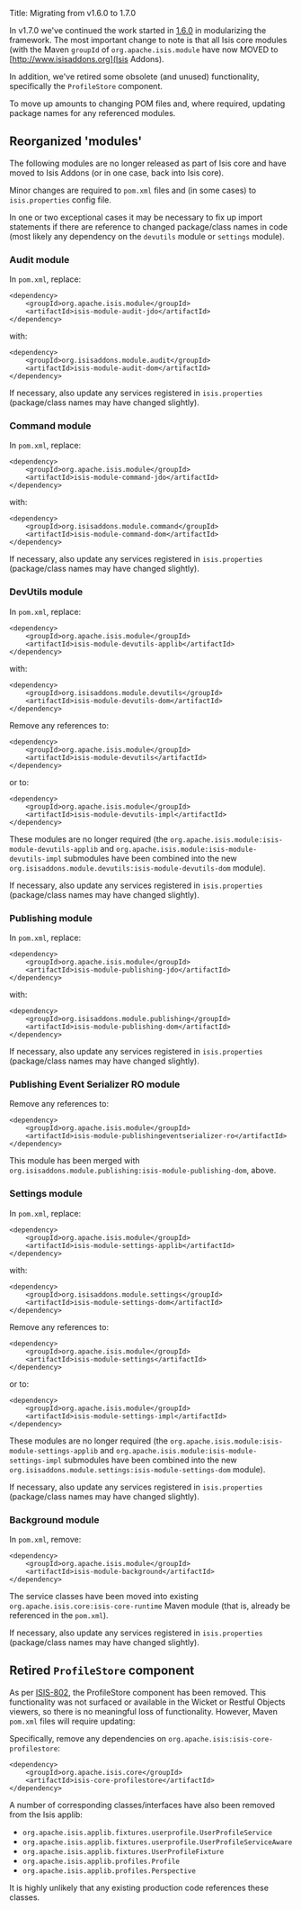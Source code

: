 Title: Migrating from v1.6.0 to 1.7.0

In v1.7.0 we've continued the work started in [1.6.0](migrating-to-1.6.0.html) in modularizing the framework.  The most important change to note is that all Isis core modules (with the Maven `groupId` of `org.apache.isis.module` have now MOVED to [http://www.isisaddons.org](Isis Addons).

In addition, we've retired some obsolete (and unused) functionality, specifically the `ProfileStore` component.

To move up amounts to changing POM files and, where required, updating package names for any referenced modules.

## Reorganized 'modules' ##

The following modules are no longer released as part of Isis core and have moved to Isis Addons (or in one case, back into Isis core).

Minor changes are required to `pom.xml` files and (in some cases) to `isis.properties` config file.  

In one or two exceptional cases it may be necessary to fix up import statements if there are reference to changed package/class names in code (most likely any dependency on the `devutils` module or `settings` module).

### Audit module ###

In `pom.xml`, replace:

    <dependency>
        <groupId>org.apache.isis.module</groupId>
	    <artifactId>isis-module-audit-jdo</artifactId>
    </dependency>

with:

    <dependency>
        <groupId>org.isisaddons.module.audit</groupId>
	    <artifactId>isis-module-audit-dom</artifactId>
    </dependency>

If necessary, also update any services registered in `isis.properties` (package/class names may have changed slightly).

### Command module ###

In `pom.xml`, replace:

    <dependency>
        <groupId>org.apache.isis.module</groupId>
	    <artifactId>isis-module-command-jdo</artifactId>
    </dependency>

with:

    <dependency>
        <groupId>org.isisaddons.module.command</groupId>
	    <artifactId>isis-module-command-dom</artifactId>
    </dependency>

If necessary, also update any services registered in `isis.properties` (package/class names may have changed slightly).

### DevUtils module ###

In `pom.xml`, replace:

    <dependency>
        <groupId>org.apache.isis.module</groupId>
	    <artifactId>isis-module-devutils-applib</artifactId>
    </dependency>

with:

    <dependency>
        <groupId>org.isisaddons.module.devutils</groupId>
	    <artifactId>isis-module-devutils-dom</artifactId>
    </dependency>

Remove any references to:

    <dependency>
        <groupId>org.apache.isis.module</groupId>
	    <artifactId>isis-module-devutils</artifactId>
    </dependency>

or to:

    <dependency>
        <groupId>org.apache.isis.module</groupId>
	    <artifactId>isis-module-devutils-impl</artifactId>
    </dependency>

These modules are no longer required (the `org.apache.isis.module:isis-module-devutils-applib` 
and `org.apache.isis.module:isis-module-devutils-impl` submodules have been combined 
into the new `org.isisaddons.module.devutils:isis-module-devutils-dom` module).

If necessary, also update any services registered in `isis.properties` (package/class names may have changed slightly).

### Publishing module ###

In `pom.xml`, replace:

    <dependency>
        <groupId>org.apache.isis.module</groupId>
	    <artifactId>isis-module-publishing-jdo</artifactId>
    </dependency>

with:

    <dependency>
        <groupId>org.isisaddons.module.publishing</groupId>
	    <artifactId>isis-module-publishing-dom</artifactId>
    </dependency>

If necessary, also update any services registered in `isis.properties` (package/class names may have changed slightly).

### Publishing Event Serializer RO module ###

Remove any references to:

    <dependency>
        <groupId>org.apache.isis.module</groupId>
	    <artifactId>isis-module-publishingeventserializer-ro</artifactId>
    </dependency>

This module has been merged with `org.isisaddons.module.publishing:isis-module-publishing-dom`, above.

### Settings module ###

In `pom.xml`, replace:

    <dependency>
        <groupId>org.apache.isis.module</groupId>
	    <artifactId>isis-module-settings-applib</artifactId>
    </dependency>

with:

    <dependency>
        <groupId>org.isisaddons.module.settings</groupId>
	    <artifactId>isis-module-settings-dom</artifactId>
    </dependency>

Remove any references to:

    <dependency>
        <groupId>org.apache.isis.module</groupId>
	    <artifactId>isis-module-settings</artifactId>
    </dependency>

or to:

    <dependency>
        <groupId>org.apache.isis.module</groupId>
	    <artifactId>isis-module-settings-impl</artifactId>
    </dependency>

These modules are no longer required (the `org.apache.isis.module:isis-module-settings-applib` 
and `org.apache.isis.module:isis-module-settings-impl` submodules have been combined 
into the new `org.isisaddons.module.settings:isis-module-settings-dom` module).

If necessary, also update any services registered in `isis.properties` (package/class names may have changed slightly).

### Background module ###

In `pom.xml`, remove:

    <dependency>
        <groupId>org.apache.isis.module</groupId>
	    <artifactId>isis-module-background</artifactId>
    </dependency>

The service classes have been moved into existing `org.apache.isis.core:isis-core-runtime` Maven module (that is, already be referenced in the `pom.xml`).

If necessary, also update any services registered in `isis.properties` (package/class names may have changed slightly).


## Retired `ProfileStore` component ##

As per <a href='https://issues.apache.org/jira/browse/ISIS-802'>ISIS-802</a>, the ProfileStore component has been removed.  This functionality was not surfaced or available in the Wicket or Restful Objects viewers, so there is no meaningful loss of functionality.  However, Maven `pom.xml` files will require updating:

Specifically, remove any dependencies on `org.apache.isis:isis-core-profilestore`:

    <dependency>
        <groupId>org.apache.isis.core</groupId>
	    <artifactId>isis-core-profilestore</artifactId>
    </dependency>

A number of corresponding classes/interfaces have also been removed from the Isis applib:
    
* `org.apache.isis.applib.fixtures.userprofile.UserProfileService`
* `org.apache.isis.applib.fixtures.userprofile.UserProfileServiceAware`
* `org.apache.isis.applib.fixtures.UserProfileFixture`
* `org.apache.isis.applib.profiles.Profile`
* `org.apache.isis.applib.profiles.Perspective`
    
It is highly unlikely that any existing production code references these classes.